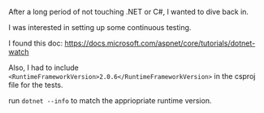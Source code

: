 After a long period of not touching .NET or C#, I wanted to dive back in.

I was interested in setting up some continuous testing.

I found this doc: https://docs.microsoft.com/aspnet/core/tutorials/dotnet-watch

Also, I had to include `<RuntimeFrameworkVersion>2.0.6</RuntimeFrameworkVersion>` in the csproj file for the tests.

run `dotnet --info` to match the appriopriate runtime version.
